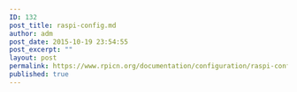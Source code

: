 ```yaml
---
ID: 132
post_title: raspi-config.md
author: adm
post_date: 2015-10-19 23:54:55
post_excerpt: ""
layout: post
permalink: https://www.rpicn.org/documentation/configuration/raspi-config-md/
published: true
---
```

